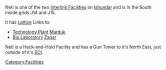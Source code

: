 Neti is one of the two [Interlink
Facilities](Interlink_Facility.md) on
[Ishundar](Ishundar.md) and is in the South inside grids J14 and
J15.

It has [Lattice](Lattice.md) Links to:

- [Technology Plant](Technology_Plant.md)
  [Marduk](Marduk.md)
- [Bio Laboratory](Bio_Laboratory.md)
  [Zaqar](Zaqar.md)

Neti is a Hack-and-Hold Facility and has a Gun Tower to it's North East,
just outside of it's [SOI](SOI.md).

[Category:Facilities](Category:Facilities.md)
